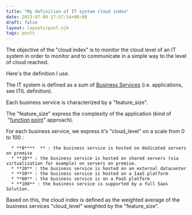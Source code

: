 ```yaml
---
title: "My definition of IT system cloud index"
date: 2013-07-09 17:57:54+00:00
draft: false
layout: layouts/post.njk
tags: posts
---
```


The objective of the "cloud index" is to monitor the cloud level of an IT system in order to monitor and to communicate in a simple way to the level of cloud reached.

Here's the definition I use.

The IT system is defined as a sum of [Business Services](http://en.wikipedia.org/wiki/Business_service_management) (i.e. applications, see ITIL definition).

Each business service is characterized by a "feature_size".

The "feature_size" express the complexity of the application (kind of  "[function point](http://en.wikipedia.org/wiki/Function_point)" approach).

For each business service, we express it's "cloud_level" on a scale from 0 to 100 :



	  * **0****  ** : the business service is hosted on dedicated servers on premise
	  * **10** : the business service is hosted on shared servers (via virtualization for example) on servers on premise.
	  * **20** : the business service is hosted on an external datacenter
	  * **50** : the business service is hosted on a IaaS platform
	  * **60** : the business service is on a PaaS platform
	  * **100** : the business service is supported by a full Saas Solution.

Based on this, the cloud index is defined as the weighted average of the business services "cloud_level" weighted by the "feature_size".




